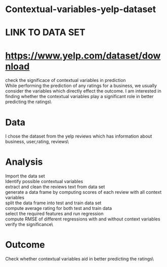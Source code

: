 # Contextual-variables-yelp-dataset
# LINK TO DATA SET
# https://www.yelp.com/dataset/download
check the significace of contextual variables in prediction\
While performing the prediction of any ratings for a business, we usually consider the variables which directly effect the outcome. I am interested in finding whether the contextual variables play a significant role in better predicting the ratings\
# Data
I chose the dataset from the yelp reviews which has information about business, user,rating, reviews\
# Analysis
Import the data set\
Identify possible contextual variables\
extract and clean the reviews text from data set\
generate a data frame by computing scores of each review with all context variables\
split the data frame into test and train data set\
compute average rating for both test and train data\
select the required features and run regression\
compute RMSE of different regressions with and without context variables\
verify the significance\
# Outcome
Check whether contextual variables aid in better predicting the ratings\
